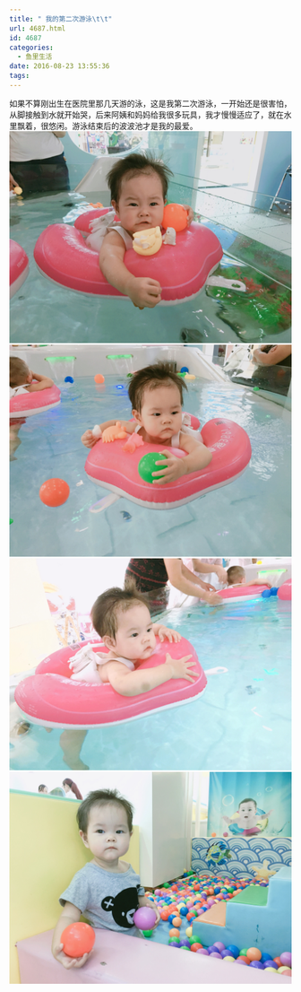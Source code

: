 ```yaml
---
title: " 我的第二次游泳\t\t"
url: 4687.html
id: 4687
categories:
  - 鱼里生活
date: 2016-08-23 13:55:36
tags:
---
```


如果不算刚出生在医院里那几天游的泳，这是我第二次游泳，一开始还是很害怕，从脚接触到水就开始哭，后来阿姨和妈妈给我很多玩具，我才慢慢适应了，就在水里飘着，很悠闲。游泳结束后的波波池才是我的最爱。 [![](../../images//2017/09/img_3369.jpg)](../../images//2017/09/img_3369.jpg) [![](../../images//2017/09/img_3371.jpg)](../../images//2017/09/img_3371.jpg) [![](../../images//2017/09/img_3377.jpg)](../../images//2017/09/img_3377.jpg) [![](../../images//2017/09/img_3382.jpg)](../../images//2017/09/img_3382.jpg)